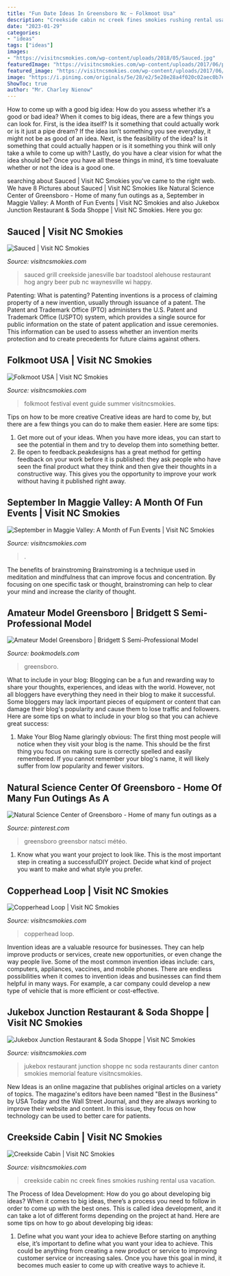 ```yaml
---
title: "Fun Date Ideas In Greensboro Nc ~ Folkmoot Usa"
description: "Creekside cabin nc creek fines smokies rushing rental usa vacation"
date: "2023-01-29"
categories:
- "ideas"
tags: ["ideas"]
images:
- "https://visitncsmokies.com/wp-content/uploads/2018/05/Sauced.jpg"
featuredImage: "https://visitncsmokies.com/wp-content/uploads/2017/06/photo4.jpg"
featured_image: "https://visitncsmokies.com/wp-content/uploads/2017/06/Jukebox-Juntion-Feature.jpg"
image: "https://i.pinimg.com/originals/5e/28/e2/5e28e28a4f020c02aec0b7e89e7e1e78.jpg"
ShowToc: true
author: "Mr. Charley Nienow"
---
```



How to come up with a good big idea: How do you assess whether it’s a good or bad idea?
When it comes to big ideas, there are a few things you can look for. First, is the idea itself? Is it something that could actually work or is it just a pipe dream? If the idea isn’t something you see everyday, it might not be as good of an idea. Next, is the feasibility of the idea? Is it something that could actually happen or is it something you think will only take a while to come up with? Lastly, do you have a clear vision for what the idea should be? Once you have all these things in mind, it’s time toevaluate whether or not the idea is a good one.

	

		
searching about Sauced | Visit NC Smokies you've came to the right web. We have 8 Pictures about Sauced | Visit NC Smokies like Natural Science Center of Greensboro - Home of many fun outings as a, September in Maggie Valley: A Month of Fun Events | Visit NC Smokies and also Jukebox Junction Restaurant &amp; Soda Shoppe | Visit NC Smokies. Here you go:
		
    
## Sauced | Visit NC Smokies

<img loading=lazy src="https://visitncsmokies.com/wp-content/uploads/2018/05/Sauced.jpg" onerror="this.onerror=null;this.src='https://tse1.mm.bing.net/th?id=OIP.GpG3dXmFHYWfYbCt9WXCBQHaDf&amp;pid=15.1';" alt="Sauced | Visit NC Smokies">

_Source: visitncsmokies.com_

>sauced grill creekside janesville bar toadstool alehouse restaurant hog angry beer pub nc waynesville wi happy. 

	

Patenting: What is patenting?
Patenting inventions is a process of claiming property of a new invention, usually through issuance of a patent. The Patent and Trademark Office (PTO) administers the U.S. Patent and Trademark Office (USPTO) system, which provides a single source for public information on the state of patent application and issue ceremonies. This information can be used to assess whether an invention merits protection and to create precedents for future claims against others.

    
## Folkmoot USA | Visit NC Smokies

<img loading=lazy src="https://visitncsmokies.com/wp-content/uploads/2016/07/Folkmoot-1-1024x575.jpg" onerror="this.onerror=null;this.src='https://tse1.mm.bing.net/th?id=OIP.QIodB2C3Z7ikwa9N6RUu2QHaEK&amp;pid=15.1';" alt="Folkmoot USA | Visit NC Smokies">

_Source: visitncsmokies.com_

>folkmoot festival event guide summer visitncsmokies. 

	

Tips on how to be more creative
Creative ideas are hard to come by, but there are a few things you can do to make them easier. Here are some tips: 
1. Get more out of your ideas. When you have more ideas, you can start to see the potential in them and try to develop them into something better. 
2. Be open to feedback.peakdesigns has a great method for getting feedback on your work before it is published: they ask people who have seen the final product what they think and then give their thoughts in a constructive way. This gives you the opportunity to improve your work without having it published right away.

    
## September In Maggie Valley: A Month Of Fun Events | Visit NC Smokies

<img loading=lazy src="https://visitncsmokies.com/wp-content/uploads/2019/08/Event_2_Resized.jpg" onerror="this.onerror=null;this.src='https://tse4.mm.bing.net/th?id=OIP.y-y0wcGOsvZr7k2Kp1OhgwHaE7&amp;pid=15.1';" alt="September in Maggie Valley: A Month of Fun Events | Visit NC Smokies">

_Source: visitncsmokies.com_

>. 

	

The benefits of brainstroming
Brainstroming is a technique used in meditation and mindfulness that can improve focus and concentration. By focusing on one specific task or thought, brainstroming can help to clear your mind and increase the clarity of thought.

    
## Amateur Model Greensboro | Bridgett S Semi-Professional Model

<img loading=lazy src="https://www.bookmodels.com/include/image_delivery_profile.php?id=119082_01.jpg" onerror="this.onerror=null;this.src='https://tse4.mm.bing.net/th?id=OIP.Qe7s4a0NEZKwq3nfFOoxaAAAAA&amp;pid=15.1';" alt="Amateur Model Greensboro | Bridgett S Semi-Professional Model">

_Source: bookmodels.com_

>greensboro. 

	

What to include in your blog:
Blogging can be a fun and rewarding way to share your thoughts, experiences, and ideas with the world. However, not all bloggers have everything they need in their blog to make it successful. Some bloggers may lack important pieces of equipment or content that can damage their blog's popularity and cause them to lose traffic and followers. Here are some tips on what to include in your blog so that you can achieve great success:
1. Make Your Blog Name glaringly obvious: The first thing most people will notice when they visit your blog is the name. This should be the first thing you focus on making sure is correctly spelled and easily remembered. If you cannot remember your blog's name, it will likely suffer from low popularity and fewer visitors.


    
## Natural Science Center Of Greensboro - Home Of Many Fun Outings As A

<img loading=lazy src="https://i.pinimg.com/originals/5e/28/e2/5e28e28a4f020c02aec0b7e89e7e1e78.jpg" onerror="this.onerror=null;this.src='https://tse1.mm.bing.net/th?id=OIP.ckHW6EBR-DLOsTmmULwRnAHaE9&amp;pid=15.1';" alt="Natural Science Center of Greensboro - Home of many fun outings as a">

_Source: pinterest.com_

>greensboro greensbor natsci météo. 

	

1. Know what you want your project to look like. This is the most important step in creating a successfulDIY project. Decide what kind of project you want to make and what style you prefer.

    
## Copperhead Loop | Visit NC Smokies

<img loading=lazy src="https://visitncsmokies.com/wp-content/uploads/2017/06/photo4.jpg" onerror="this.onerror=null;this.src='https://tse2.mm.bing.net/th?id=OIP.kMaXi8OqTRT2VXYIpZrymgHaEr&amp;pid=15.1';" alt="Copperhead Loop | Visit NC Smokies">

_Source: visitncsmokies.com_

>copperhead loop. 

	

Invention ideas are a valuable resource for businesses. They can help improve products or services, create new opportunities, or even change the way people live. Some of the most common invention ideas include: cars, computers, appliances, vaccines, and mobile phones. There are endless possibilities when it comes to invention ideas and businesses can find them helpful in many ways. For example, a car company could develop a new type of vehicle that is more efficient or cost-effective.

    
## Jukebox Junction Restaurant &amp; Soda Shoppe | Visit NC Smokies

<img loading=lazy src="https://visitncsmokies.com/wp-content/uploads/2017/06/Jukebox-Juntion-Feature.jpg" onerror="this.onerror=null;this.src='https://tse2.mm.bing.net/th?id=OIP.bqiKmVAmPYu4e9intKrtzAHaD_&amp;pid=15.1';" alt="Jukebox Junction Restaurant &amp; Soda Shoppe | Visit NC Smokies">

_Source: visitncsmokies.com_

>jukebox restaurant junction shoppe nc soda restaurants diner canton smokies memorial feature visitncsmokies. 

	

New Ideas is an online magazine that publishes original articles on a variety of topics. The magazine's editors have been named "Best in the Business" by USA Today and the Wall Street Journal, and they are always working to improve their website and content. In this issue, they focus on how technology can be used to better care for patients.

    
## Creekside Cabin | Visit NC Smokies

<img loading=lazy src="https://visitncsmokies.com/wp-content/uploads/2018/08/csc.jpg" onerror="this.onerror=null;this.src='https://tse4.mm.bing.net/th?id=OIP.3wrb4gc-iWVtJ3kjypBZFAHaFj&amp;pid=15.1';" alt="Creekside Cabin | Visit NC Smokies">

_Source: visitncsmokies.com_

>creekside cabin nc creek fines smokies rushing rental usa vacation. 

	

The Process of Idea Development: How do you go about developing big ideas?
When it comes to big ideas, there’s a process you need to follow in order to come up with the best ones. This is called idea development, and it can take a lot of different forms depending on the project at hand. Here are some tips on how to go about developing big ideas:
1. Define what you want your idea to achieve 
Before starting on anything else, it’s important to define what you want your idea to achieve. This could be anything from creating a new product or service to improving customer service or increasing sales. Once you have this goal in mind, it becomes much easier to come up with creative ways to achieve it.

